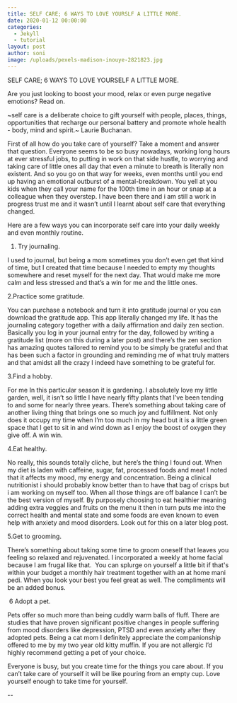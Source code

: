 ```yaml
---
title: SELF CARE; 6 WAYS TO LOVE YOURSLF A LITTLE MORE.
date: 2020-01-12 00:00:00
categories:
  - Jekyll
  - tutorial
layout: post
author: soni
image: /uploads/pexels-madison-inouye-2821823.jpg
---
```


SELF CARE; 6 WAYS TO LOVE YOURSELF A LITTLE MORE.

Are you just looking to boost your mood, relax or even purge negative emotions? Read on.

~self care is a deliberate choice to gift yourself with people, places, things, opportunities that recharge our personal battery and promote whole health - body, mind and spirit.~ Laurie Buchanan.

First of all how do you take care of yourself? Take a moment and answer that question. Everyone seems to be so busy nowadays, working long hours at ever stressful jobs, to putting in work on that side hustle, to worrying and taking care of little ones all day that even a minute to breath is literally non existent. And so you go on that way for weeks, even months until you end up having an emotional outburst of a mental-breakdown. You yell at you kids when they call your name for the 100th time in an hour or snap at a colleague when they overstep. I have been there and i am still a work in progress trust me and it wasn’t until I learnt about self care that everything changed.

Here are a few ways you can incorporate self care into your daily weekly and even monthly routine.

1. Try journaling.

I used to journal, but being a mom sometimes you don’t even get that kind of time, but I created that time because I needed to empty my thoughts somewhere and reset myself for the next day. That would make me more calm and less stressed and that’s a win for me and the little ones.&nbsp;

2\.Practice some gratitude.

You can purchase a notebook and turn it into gratitude journal or you can download the gratitude app. This app literally changed my life. It has the journaling category together with a daily affirmation and daily zen section. Basically you log in your journal entry for the day, followed by writing a gratitude list (more on this during a later post) and there’s the zen section has amazing quotes tailored to remind you to be simply be grateful and that has been such a factor in grounding and reminding me of what truly matters and that amidst all the crazy I indeed have something to be grateful for.

3\.Find a hobby.

For me In this particular season it is gardening. I absolutely love my little garden, well, it isn’t so little I have nearly fifty plants that I’ve been tending to and some for nearly three years. There’s something about taking care of another living thing that brings one so much joy and fulfillment. Not only does it occupy my time when I’m too much in my head but it is a little green space that I get to sit in and wind down as I enjoy the boost of oxygen they give off. A win win.

4\.Eat healthy.&nbsp;

No really, this sounds totally cliche, but here’s the thing I found out. When my diet is laden with caffeine, sugar, fat, processed foods and meat I noted that it affects my mood, my energy and concentration. Being a clinical nutritionist i should probably know better than to have that bag of crisps but i am working on myself too. When all those things are off balance I can’t be the best version of myself. By purposely choosing to eat healthier meaning adding extra veggies and fruits on the menu it then in turn puts me into the correct health and mental state and some foods are even known to even help with anxiety and mood disorders. Look out for this on a later blog post.&nbsp;

5\.Get to grooming.&nbsp;

There’s something about taking some time to groom oneself that leaves you feeling so relaxed and rejuvenated. I incorporated a weekly at home facial because I am frugal like that.&nbsp; You can splurge on yourself a little bit if that's within your budget a monthly hair treatment together with an at home mani pedi. When you look your best you feel great as well. The compliments will be an added bonus.&nbsp;

&nbsp;6 Adopt a pet.&nbsp;

Pets offer so much more than being cuddly warm balls of fluff. There are studies that have proven significant positive changes in people suffering from mood disorders like depression, PTSD and even anxiety after they adopted pets. Being a cat mom I definitely appreciate the companionship offered to me by my two year old kitty muffin. If you are not allergic I’d highly recommend getting a pet of your choice.

Everyone is busy, but you create time for the things you care about. If you can’t take care of yourself it will be like pouring from an empty cup. Love yourself enough to take time for yourself.&nbsp;

\--